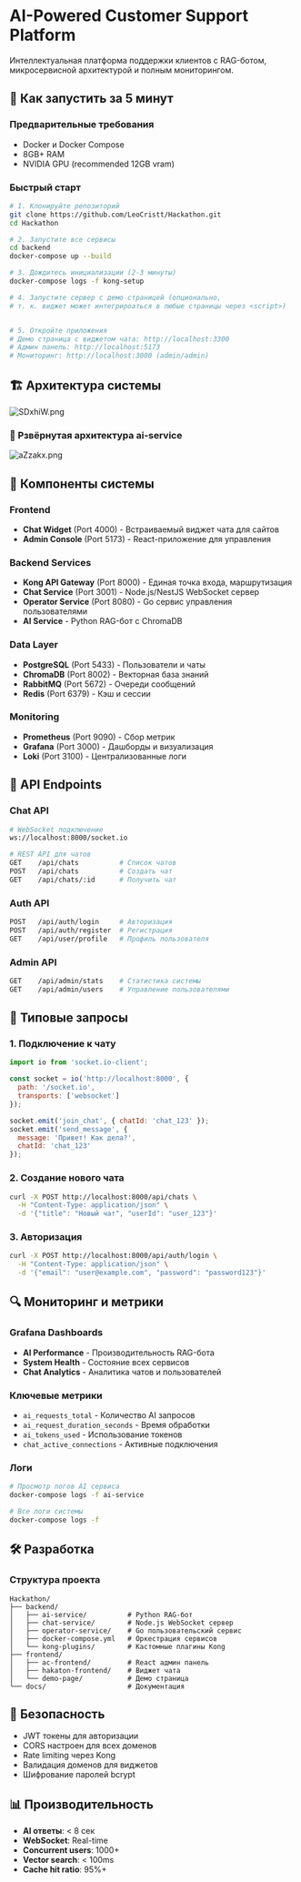 # AI-Powered Customer Support Platform

Интеллектуальная платформа поддержки клиентов с RAG-ботом, микросервисной архитектурой и полным мониторингом.

## 🚀 Как запустить за 5 минут

### Предварительные требования
- Docker и Docker Compose
- 8GB+ RAM
- NVIDIA GPU (recommended 12GB vram)

### Быстрый старт
```bash
# 1. Клонируйте репозиторий
git clone https://github.com/LeoCristt/Hackathon.git
cd Hackathon

# 2. Запустите все сервисы
cd backend
docker-compose up --build

# 3. Дождитесь инициализации (2-3 минуты)
docker-compose logs -f kong-setup

# 4. Запустите сервер с демо страницей (опционально,
# т. к. виджет может интегрироаться в любые страницы через <script>)


# 5. Откройте приложения
# Демо страница с виджетом чата: http://localhost:3300 
# Админ панель: http://localhost:5173
# Мониторинг: http://localhost:3000 (admin/admin)
```

## 🏗️ Архитектура системы

![SDxhiW.png](docs/SDxhiW.png)

### 🤖 Рзвёрнутая архитектура ai-service

![aZzakx.png](docs/aZzakx.png)

## 🔧 Компоненты системы

### Frontend
- **Chat Widget** (Port 4000) - Встраиваемый виджет чата для сайтов
- **Admin Console** (Port 5173) - React-приложение для управления

### Backend Services
- **Kong API Gateway** (Port 8000) - Единая точка входа, маршрутизация
- **Chat Service** (Port 3001) - Node.js/NestJS WebSocket сервер
- **Operator Service** (Port 8080) - Go сервис управления пользователями
- **AI Service** - Python RAG-бот с ChromaDB

### Data Layer
- **PostgreSQL** (Port 5433) - Пользователи и чаты
- **ChromaDB** (Port 8002) - Векторная база знаний
- **RabbitMQ** (Port 5672) - Очереди сообщений
- **Redis** (Port 6379) - Кэш и сессии

### Monitoring
- **Prometheus** (Port 9090) - Сбор метрик
- **Grafana** (Port 3000) - Дашборды и визуализация
- **Loki** (Port 3100) - Централизованные логи

## 📡 API Endpoints

### Chat API
```bash
# WebSocket подключение
ws://localhost:8000/socket.io

# REST API для чатов
GET    /api/chats          # Список чатов
POST   /api/chats          # Создать чат
GET    /api/chats/:id      # Получить чат
```

### Auth API
```bash
POST   /api/auth/login     # Авторизация
POST   /api/auth/register  # Регистрация
GET    /api/user/profile   # Профиль пользователя
```

### Admin API
```bash
GET    /api/admin/stats    # Статистика системы
GET    /api/admin/users    # Управление пользователями
```

## 🧪 Типовые запросы

### 1. Подключение к чату
```javascript
import io from 'socket.io-client';

const socket = io('http://localhost:8000', {
  path: '/socket.io',
  transports: ['websocket']
});

socket.emit('join_chat', { chatId: 'chat_123' });
socket.emit('send_message', { 
  message: 'Привет! Как дела?',
  chatId: 'chat_123'
});
```

### 2. Создание нового чата
```bash
curl -X POST http://localhost:8000/api/chats \
  -H "Content-Type: application/json" \
  -d '{"title": "Новый чат", "userId": "user_123"}'
```

### 3. Авторизация
```bash
curl -X POST http://localhost:8000/api/auth/login \
  -H "Content-Type: application/json" \
  -d '{"email": "user@example.com", "password": "password123"}'
```

## 🔍 Мониторинг и метрики

### Grafana Dashboards
- **AI Performance** - Производительность RAG-бота
- **System Health** - Состояние всех сервисов  
- **Chat Analytics** - Аналитика чатов и пользователей

### Ключевые метрики
- `ai_requests_total` - Количество AI запросов
- `ai_request_duration_seconds` - Время обработки
- `ai_tokens_used` - Использование токенов
- `chat_active_connections` - Активные подключения

### Логи
```bash
# Просмотр логов AI сервиса
docker-compose logs -f ai-service

# Все логи системы
docker-compose logs -f
```

## 🛠️ Разработка

### Структура проекта
```
Hackathon/
├── backend/
│   ├── ai-service/          # Python RAG-бот
│   ├── chat-service/        # Node.js WebSocket сервер
│   ├── operator-service/    # Go пользовательский сервис
│   ├── docker-compose.yml   # Оркестрация сервисов
│   └── kong-plugins/        # Кастомные плагины Kong
├── frontend/
│   ├── ac-frontend/         # React админ панель
│   ├── hakaton-frontend/    # Виджет чата
│   └── demo-page/           # Демо страница
└── docs/                    # Документация
```

## 🔐 Безопасность

- JWT токены для авторизации
- CORS настроен для всех доменов
- Rate limiting через Kong
- Валидация доменов для виджетов
- Шифрование паролей bcrypt

## 📊 Производительность

- **AI ответы**: < 8 сек
- **WebSocket**: Real-time
- **Concurrent users**: 1000+
- **Vector search**: < 100ms
- **Cache hit ratio**: 95%+